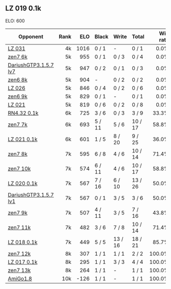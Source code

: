 ## LZ 019 0.1k ##

ELO: 600

Opponent | Rank | ELO | Black | Write | Total | Win rate
---------|-----:|----:|-------|-------|-------|-------:
[LZ 031](LZ%20031.md) | 4k | 1016 | 0 / 1 | - | 0 / 1 | 0.0%
[zen7 6k](zen7%206k.md) | 5k | 955 | 0 / 1 | 0 / 3 | 0 / 4 | 0.0%
[DariushGTP3.1.5.7 lv7](DariushGTP3.1.5.7%20lv7.md) | 5k | 947 | 0 / 2 | 0 / 1 | 0 / 3 | 0.0%
[zen6 8k](zen6%208k.md) | 5k | 904 | - | 0 / 2 | 0 / 2 | 0.0%
[LZ 026](LZ%20026.md) | 5k | 846 | 0 / 4 | 0 / 2 | 0 / 6 | 0.0%
[zen6 9k](zen6%209k.md) | 5k | 829 | 0 / 1 | - | 0 / 1 | 0.0%
[LZ 021](LZ%20021.md) | 5k | 819 | 0 / 6 | 0 / 2 | 0 / 8 | 0.0%
[RN4.32 0.1k](RN4.32%200.1k.md) | 6k | 725 | 3 / 6 | 0 / 3 | 3 / 9 | 33.3%
[zen7 7k](zen7%207k.md) | 6k | 693 | 5 / 11 | 5 / 6 | 10 / 17 | 58.8%
[LZ 021 0.1k](LZ%20021%200.1k.md) | 6k | 601 | 1 / 5 | 8 / 20 | 9 / 25 | 36.0%
[zen7 8k](zen7%208k.md) | 7k | 595 | 6 / 8 | 4 / 6 | 10 / 14 | 71.4%
[zen7 10k](zen7%2010k.md) | 7k | 574 | 6 / 11 | 4 / 6 | 10 / 17 | 58.8%
[LZ 020 0.1k](LZ%20020%200.1k.md) | 7k | 567 | 7 / 16 | 6 / 10 | 13 / 26 | 50.0%
[DariushGTP3.1.5.7 lv1](DariushGTP3.1.5.7%20lv1.md) | 7k | 567 | 0 / 1 | 3 / 5 | 3 / 6 | 50.0%
[zen7 9k](zen7%209k.md) | 7k | 507 | 4 / 11 | 3 / 5 | 7 / 16 | 43.8%
[zen7 11k](zen7%2011k.md) | 7k | 482 | 3 / 6 | 7 / 8 | 10 / 14 | 71.4%
[LZ 018 0.1k](LZ%20018%200.1k.md) | 7k | 449 | 5 / 5 | 13 / 16 | 18 / 21 | 85.7%
[zen7 12k](zen7%2012k.md) | 8k | 307 | 1 / 1 | 1 / 1 | 2 / 2 | 100.0%
[LZ 017 0.1k](LZ%20017%200.1k.md) | 8k | 295 | 1 / 1 | 3 / 3 | 4 / 4 | 100.0%
[zen7 13k](zen7%2013k.md) | 8k | 264 | 1 / 1 | - | 1 / 1 | 100.0%
[AmiGo1.8](AmiGo1.8.md) | 10k | -126 | 1 / 1 | - | 1 / 1 | 100.0%
